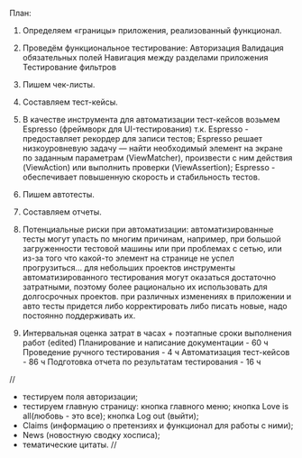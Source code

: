 План:

1. Определяем «границы» приложения, реализованный функционал.
2. Проведём функциональное тестирование:
   Авторизация Валидация обязательных полей Навигация между разделами приложения Тестирование
   фильтров
3. Пишем чек-листы.
4. Составляем тест-кейсы.
5. В качестве инструмента для автоматизации тест-кейсов возьмем Espresso (фреймворк для
   UI-тестирования) т.к. Espresso - предоставляет рекордер для записи тестов; Espresso решает
   низкоуровневую задачу — найти необходимый элемент на экране по заданным параметрам (ViewMatcher),
   произвести с ним действия (ViewAction) или выполнить проверки (ViewAssertion); Espresso -
   обеспечивает повышенную скорость и стабильность тестов.
6. Пишем автотесты.
7. Составляем отчеты.
8. Потенциальные риски при автоматизации:
   автоматизированные тесты могут упасть по многим причинам, например, при большой загруженности
   тестовой машины или при проблемах с сетью, или из-за того что какой-то элемент на странице не
   успел прогрузиться… для небольших проектов инструменты автоматизированного тестирования могут
   оказаться достаточно затратными, поэтому более рационально их использовать для долгосрочных
   проектов. при различных изменениях в приложении и авто тесты придется либо корректировать либо
   писать новые, надо постоянно поддерживать их.

9. Интервальная оценка затрат в часах + поэтапные сроки выполнения работ (edited)
   Планирование и написание документации - 60 ч
   Проведение ручного тестирования - 4 ч
   Автоматизация тест-кейсов - 86 ч
   Подготовка отчета по результатам тестирования - 16 ч


//

- тестируем поля авторизации;
- тестируем главную страницу:
  кнопка главного меню; кнопка Love is all(любовь - это все); кнопка Log out (выйти);
- Claims (информацию о претензиях и функционал для работы с ними);
- News (новостную сводку хосписа);
- тематические цитаты. 
// 

